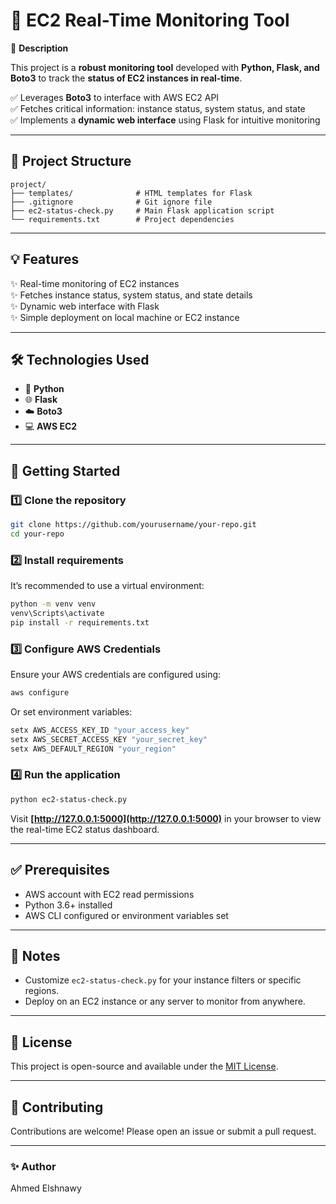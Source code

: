 # 🚀 EC2 Real-Time Monitoring Tool

🔧 **Description**

This project is a **robust monitoring tool** developed with **Python, Flask, and Boto3** to track the **status of EC2 instances in real-time**.

✅ Leverages **Boto3** to interface with AWS EC2 API  <br />
✅ Fetches critical information: instance status, system status, and state  <br />
✅ Implements a **dynamic web interface** using Flask for intuitive monitoring   <br />

---

## 📂 Project Structure

```
project/
├── templates/              # HTML templates for Flask
├── .gitignore              # Git ignore file
├── ec2-status-check.py     # Main Flask application script
└── requirements.txt        # Project dependencies
```

---

## 💡 Features

✨ Real-time monitoring of EC2 instances  <br />
✨ Fetches instance status, system status, and state details   <br />
✨ Dynamic web interface with Flask   <br />
✨ Simple deployment on local machine or EC2 instance   <br />

---

## 🛠️ Technologies Used

* 🐍 **Python**
* 🌐 **Flask**
* ☁️ **Boto3**
* 💻 **AWS EC2**

---

## 🚀 Getting Started

### 1️⃣ Clone the repository

```bash
git clone https://github.com/yourusername/your-repo.git
cd your-repo
```

### 2️⃣ Install requirements

It’s recommended to use a virtual environment:

```bash
python -m venv venv
venv\Scripts\activate
pip install -r requirements.txt
```

### 3️⃣ Configure AWS Credentials

Ensure your AWS credentials are configured using:

```bash
aws configure
```

Or set environment variables:

```powershell
setx AWS_ACCESS_KEY_ID "your_access_key"
setx AWS_SECRET_ACCESS_KEY "your_secret_key"
setx AWS_DEFAULT_REGION "your_region"
```

### 4️⃣ Run the application

```bash
python ec2-status-check.py
```

Visit **[http://127.0.0.1:5000](http://127.0.0.1:5000)** in your browser to view the real-time EC2 status dashboard.

---

## ✅ Prerequisites

* AWS account with EC2 read permissions
* Python 3.6+ installed
* AWS CLI configured or environment variables set

---

## 📌 Notes

* Customize `ec2-status-check.py` for your instance filters or specific regions.
* Deploy on an EC2 instance or any server to monitor from anywhere.

---

## 📄 License

This project is open-source and available under the [MIT License](LICENSE).

---

## 🤝 Contributing

Contributions are welcome! Please open an issue or submit a pull request.

---

### ✨ Author

Ahmed Elshnawy
